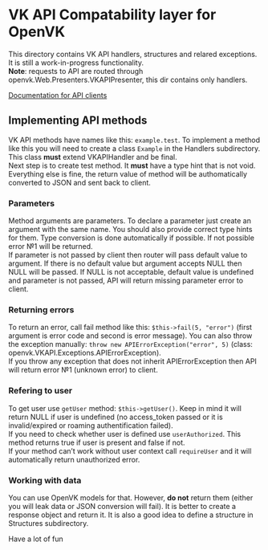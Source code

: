 # VK API Compatability layer for OpenVK

This directory contains VK API handlers, structures and relared
exceptions. It is still a work-in-progress functionality.  
**Note**: requests to API are routed through
openvk.Web.Presenters.VKAPIPresenter, this dir contains only handlers.

[Documentation for API clients](https://docs.openvk.uk/openvk_engine/api/description/)

## Implementing API methods

VK API methods have names like this: `example.test`. To implement a
method like this you will need to create a class `Example` in the
Handlers subdirectory. This class **must** extend VKAPIHandler and be
final.  
Next step is to create test method. It **must** have a type hint that is
not void. Everything else is fine, the return value of method will be
authomatically converted to JSON and sent back to client.

### Parameters

Method arguments are parameters. To declare a parameter just create an
argument with the same name. You should also provide correct type hints
for them. Type conversion is done automatically if possible. If not
possible error №1 will be returned.  
If parameter is not passed by client then router will pass default value
to argument. If there is no default value but argument accepts NULL then
NULL will be passed. If NULL is not acceptable, default value is
undefined and parameter is not passed, API will return missing parameter
error to client.

### Returning errors

To return an error, call fail method like this: `$this->fail(5,
"error")` (first argument is error code and second is error message).
You can also throw the exception manually: `throw new
APIErrorException("error", 5)` (class:
openvk.VKAPI.Exceptions.APIErrorException).  
If you throw any exception that does not inherit APIErrorException then
API will return error №1 (unknown error) to client.

### Refering to user

To get user use `getUser` method: `$this->getUser()`. Keep in mind it
will return NULL if user is undefined (no access\_token passed or it is
invalid/expired or roaming authentification failed).  
If you need to check whether user is defined use `userAuthorized`. This
method returns true if user is present and false if not.  
If your method can’t work without user context call `requireUser` and it
will automatically return unauthorized error.

### Working with data

You can use OpenVK models for that. However, **do not** return them
(either you will leak data or JSON conversion will fail). It is better
to create a response object and return it. It is also a good idea to
define a structure in Structures subdirectory.

Have a lot of fun <sup></sup>
